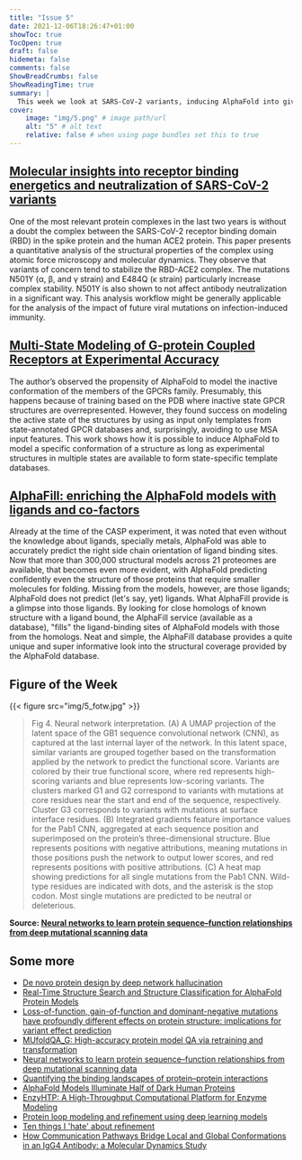 ```yaml
---
title: "Issue 5"
date: 2021-12-06T18:26:47+01:00
showToc: true
TocOpen: true
draft: false
hidemeta: false
comments: false
ShowBreadCrumbs: false
ShowReadingTime: true
summary: |
  This week we look at SARS-CoV-2 variants, inducing AlphaFold into giving us multiple states, and filling AlphaFold models with small molecules
cover:
    image: "img/5.png" # image path/url
    alt: "5" # alt text
    relative: false # when using page bundles set this to true
---
```



## [Molecular insights into receptor binding energetics and neutralization of SARS-CoV-2 variants](https://doi.org/10.1038/s41467-021-27325-1)

One of the most relevant protein complexes in the last two years is without a doubt the complex between the SARS-CoV-2 receptor binding domain (RBD) in the spike protein and the human ACE2 protein. This paper presents a quantitative analysis of the structural properties of the complex using atomic force microscopy and molecular dynamics. They observe that variants of concern tend to stabilize the RBD-ACE2 complex. The mutations N501Y (α, β, and γ strain) and E484Q (κ strain) particularly increase complex stability. N501Y is also shown to not affect antibody neutralization in a significant way. This analysis workflow might be generally applicable for the analysis of the impact of future viral mutations on infection-induced immunity.

## [Multi-State Modeling of G-protein Coupled Receptors at Experimental Accuracy](https://doi.org/10.1101/2021.11.26.470086)

The author’s observed the propensity of AlphaFold to model the inactive conformation of the members of the GPCRs family. Presumably, this happens because of training based on the  PDB where inactive state GPCR structures are overrepresented. However, they found success on modeling the active state of the structures by using as input only templates from state-annotated GPCR databases and, surprisingly, avoiding to use MSA input features. This work shows how it is possible to induce AlphaFold to model a specific conformation of a structure as long as experimental structures in multiple states are available to form  state-specific template databases. 

## [AlphaFill: enriching the AlphaFold models with ligands and co-factors](https://doi.org/10.1101/2021.11.26.470110)
Already at the time of the CASP experiment, it was noted that even without the knowledge about ligands, specially metals, AlphaFold was able to accurately predict the right side chain orientation of ligand binding sites. Now that more than 300,000 structural models across 21 proteomes are available, that becomes even more evident, with AlphaFold predicting confidently even the structure of those proteins that require smaller molecules for folding. Missing from the models, however, are those ligands; AlphaFold does not predict (let's say, yet) ligands. What AlphaFill provide is a glimpse into those ligands. By looking for close homologs of known structure with a ligand bound, the AlphaFill service (available as a database), "fills" the ligand-binding sites of AlphaFold models with those from the  homologs. Neat and simple, the AlphaFill database provides a quite unique and super informative look into the structural coverage provided by the AlphaFold database.


## Figure of the Week
{{< figure src="img/5_fotw.jpg" >}}

> Fig 4.
> Neural network interpretation. (A) A UMAP projection of the latent space of the GB1 sequence convolutional network (CNN), as captured at the last internal layer of the network. In this latent space, similar variants are grouped together based on the transformation applied by the network to predict the functional score. Variants are colored by their true functional score, where red represents high-scoring variants and blue represents low-scoring variants. The clusters marked G1 and G2 correspond to variants with mutations at core residues near the start and end of the sequence, respectively. Cluster G3 corresponds to variants with mutations at surface interface residues. (B) Integrated gradients feature importance values for the Pab1 CNN, aggregated at each sequence position and superimposed on the protein’s three-dimensional structure. Blue represents positions with negative attributions, meaning mutations in those positions push the network to output lower scores, and red represents positions with positive attributions. (C) A heat map showing predictions for all single mutations from the Pab1 CNN. Wild-type residues are indicated with dots, and the asterisk is the stop codon. Most single mutations are predicted to be neutral or deleterious.

**Source: [Neural networks to learn protein sequence–function relationships from deep mutational scanning data](https://doi.org/10.1073/pnas.2104878118)**

## Some more
- [De novo protein design by deep network hallucination](https://doi.org/10.1038/s41586-021-04184-w)
- [Real-Time Structure Search and Structure Classification for AlphaFold Protein Models](https://doi.org/10.1101/2021.10.21.465371)
- [Loss-of-function, gain-of-function and dominant-negative mutations have profoundly different effects on protein structure: implications for variant effect prediction](https://doi.org/10.1101/2021.10.23.465554)
- [MUfoldQA_G: High-accuracy protein model QA via retraining and transformation](https://doi.org/10.1016/j.csbj.2021.11.021)
- [Neural networks to learn protein sequence–function relationships from deep mutational scanning data](https://doi.org/10.1073/pnas.2104878118)
- [Quantifying the binding landscapes of protein–protein interactions](https://doi.org/10.1038/s42004-021-00608-w)
- [AlphaFold Models Illuminate Half of Dark Human Proteins](https://doi.org/10.1101/2021.11.04.467322)
- [EnzyHTP: A High-Throughput Computational Platform for Enzyme Modeling](https://doi.org/10.26434/chemrxiv-2021-f9sf1)
- [Protein loop modeling and refinement using deep learning models](https://doi.org/10.1101/2021.11.03.467148)
- [Ten things I 'hate' about refinement](https://doi.org/10.1107/S2059798321011700)
- [How Communication Pathways Bridge Local and Global Conformations in an IgG4 Antibody: a Molecular Dynamics Study](https://doi.org/10.1101/2021.06.23.449604)
